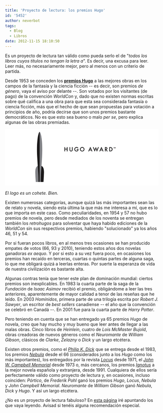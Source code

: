 ```yaml
---
title: 'Proyecto de lectura: los premios Hugo'
id: '5452'
author: neverbot
tags:
  - Blog
  - Libros
date: 2012-11-15 18:10:50
---
```


Es un proyecto de lectura tan válido como pueda serlo el de "_todos los libros cuyos títulos no tengan la letra a_". Es decir, una excusa para leer. Leer más, no necesariamente mejor, pero al menos con un criterio de partida.

Desde 1953 se conceden los [**premios Hugo**](http://en.wikipedia.org/wiki/Hugo_Award) a las mejores obras en los campos de la fantasía y la ciencia ficción -- es decir, son premios _de género_, vaya el aviso por delante --. Son votados por los visitantes (de pago) de la convención _WorldCon_ y, dado que no existen normas escritas sobre qué califica a una obra para que esta sea considerada fantasía o ciencia ficción, más que el hecho de que sean propuestas para votación a principios de año, podría decirse que son unos premios bastante democráticos. No es que esto sea bueno o malo _per se_, pero explica algunas de las obras premiadas.

[![](./proyecto-de-lectura-los-premios-hugo/hugo_award.jpg "Hugo Award")](./proyecto-de-lectura-los-premios-hugo/hugo_award.jpg)

_El logo es un cohete. Bien._

Existen numerosas categorías, aunque quizá las más importantes sean las de relato y novela, siendo esta última la que más me interesa a mí, que es lo que importa en este caso. Como peculiaridades, en 1954 y 57 no hubo premios de novela, pero desde mediados de los noventa se entregan también los _retrohugos_ para solventar que haya habido ediciones de la _WorldCon_ sin sus respectivos premios, habiendo "solucionado" ya los años 46, 51 y 54.

Por si fueran pocos libros, en al menos tres ocasiones se han producido empates de votos (66, 93 y 2010), teniendo estos años dos novelas ganadoras _ex aequo_. Y por si esto a su vez fuera poco, en ocasiones los premios han recaído en terceras, cuartas o quintas partes de alguna saga, lo que me obligará quizá a leerlas enteras. Por suerte la esperanza de vida de nuestra civilización es bastante alta.

Algunas contras tenía que tener este plan de dominación mundial: ciertos premios son inexplicables. En 1983 la cuarta parte de la saga de la _Fundación_ de _Isaac Asimov_ recibió el premio, obligándome a leer las tres anteriores, aparentemente de mayor calidad a tenor de las reseñas que he leído. En 2003 _Homínidos_, primera parte de una trilogía escrita por _Robert J. Sawyer_, un escritor de _best sellers_ canadiense -- el año que la convención se celebró en Canadá --. En 2001 fue para la cuarta parte de _Harry Potter_.

Pero teniendo en cuenta que se han entregado ya 65 premios _Hugo_ de novela, creo que hay mucho y muy bueno que leer antes de llegar a las malas obras. Cinco libros de _Heinlein_, cuatro de _Lois McMaster Bujold_, obras creadoras de nuevos géneros como el _Neuromante_ de _William Gibson_, clásicos de _Clarke_, _Zelazny_ o _Dick_ y un largo etcétera.

Existen otros premios, como el [_Philip K. Dick_](http://en.wikipedia.org/wiki/Philip_K._Dick_Award) que se entrega desde el 1983, los premios [_Nebula_](http://en.wikipedia.org/wiki/Nebula_Award) desde el 66 (considerados junto a los _Hugo_ como los más importantes), los entregados por la revista _[Locus](http://en.wikipedia.org/wiki/Locus_Award)_ desde 1971, el [_John W. Campbell Memorial_](http://en.wikipedia.org/wiki/John_W._Campbell_Memorial_Award_for_Best_Science_Fiction_Novel) desde 1973 o, más cercanos, los premios [_Ignotus_](http://es.wikipedia.org/wiki/Premio_Ignotus) a la mejor novela española y extranjera, desde 1991. Cualquiera de ellos sería perfectamente válido como proyecto de lectura y, en ocasiones, incluso coinciden: _Pórtico_, de _Frederik Pohl_ ganó los premios _Hugo_, _Locus_, _Nebula_ y _John Campbell Memorial_. _Neuromante_ de _William Gibson_ ganó _Nebula_, _Dick_ y _Hugo_. Y así un largo etcétera.

¿No es un proyecto de lectura fabuloso? En [esta página](http://localhost:8000/los-premios-hugo/) iré apuntando los que vaya leyendo. Avisad si tenéis alguna recomendación especial.